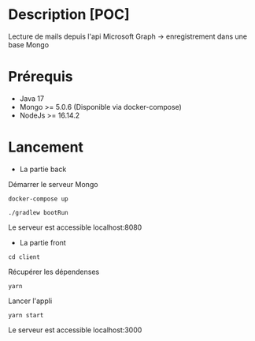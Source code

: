 # Description [POC]

Lecture de mails depuis l'api Microsoft Graph -> enregistrement dans une base Mongo

# Prérequis

- Java 17
- Mongo >= 5.0.6 (Disponible via docker-compose)
- NodeJs >= 16.14.2

# Lancement

- La partie back

Démarrer le serveur Mongo

```shell
docker-compose up
```

```shell
./gradlew bootRun
```

Le serveur est accessible localhost:8080

- La partie front

```shell
cd client
```

Récupérer les dépendenses

```shell
yarn
```

Lancer l'appli

```shell
yarn start
```

Le serveur est accessible localhost:3000
